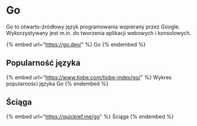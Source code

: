 # Go

Go to otwarto-źródłowy język programowania wspierany przez Google. Wykorzystywany jest m.in. do tworzenia aplikacji webowych i konsolowych.

{% embed url="https://go.dev/" %}
Go
{% endembed %}

## Popularność języka

{% embed url="https://www.tiobe.com/tiobe-index/go/" %}
Wykres popularności języka Go
{% endembed %}

## Ściąga

{% embed url="https://quickref.me/go" %}
Ściąga
{% endembed %}
